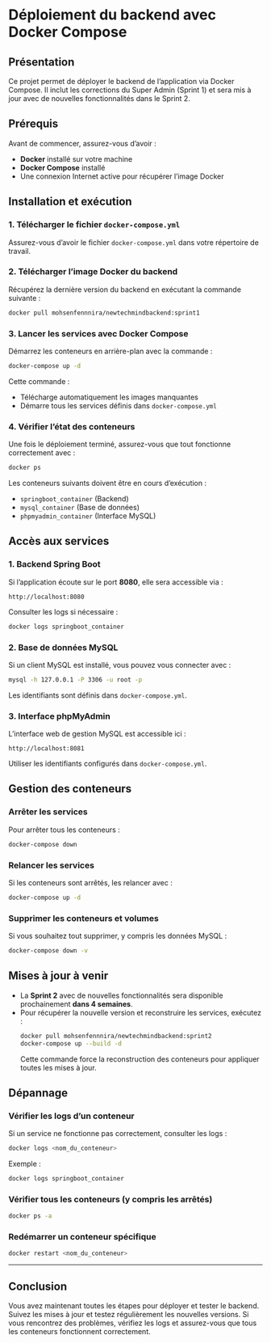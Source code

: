 # Déploiement du backend avec Docker Compose  

## **Présentation**  
Ce projet permet de déployer le backend de l’application via Docker Compose. Il inclut les corrections du Super Admin (Sprint 1) et sera mis à jour avec de nouvelles fonctionnalités dans le Sprint 2.

## **Prérequis**  
Avant de commencer, assurez-vous d’avoir :  
- **Docker** installé sur votre machine  
- **Docker Compose** installé  
- Une connexion Internet active pour récupérer l’image Docker  

## **Installation et exécution**  

### **1. Télécharger le fichier `docker-compose.yml`**  
Assurez-vous d’avoir le fichier `docker-compose.yml` dans votre répertoire de travail.  

### **2. Télécharger l’image Docker du backend**  
Récupérez la dernière version du backend en exécutant la commande suivante :  
```bash
docker pull mohsenfennnira/newtechmindbackend:sprint1
```

### **3. Lancer les services avec Docker Compose**  
Démarrez les conteneurs en arrière-plan avec la commande :  
```bash
docker-compose up -d
```
Cette commande :  
- Télécharge automatiquement les images manquantes  
- Démarre tous les services définis dans `docker-compose.yml`  

### **4. Vérifier l’état des conteneurs**  
Une fois le déploiement terminé, assurez-vous que tout fonctionne correctement avec :  
```bash
docker ps
```
Les conteneurs suivants doivent être en cours d’exécution :  
- `springboot_container` (Backend)  
- `mysql_container` (Base de données)  
- `phpmyadmin_container` (Interface MySQL)  

## **Accès aux services**  

### **1. Backend Spring Boot**  
Si l’application écoute sur le port **8080**, elle sera accessible via :  
```
http://localhost:8080
```
Consulter les logs si nécessaire :  
```bash
docker logs springboot_container
```

### **2. Base de données MySQL**  
Si un client MySQL est installé, vous pouvez vous connecter avec :  
```bash
mysql -h 127.0.0.1 -P 3306 -u root -p
```
Les identifiants sont définis dans `docker-compose.yml`.

### **3. Interface phpMyAdmin**  
L’interface web de gestion MySQL est accessible ici :  
```
http://localhost:8081
```
Utiliser les identifiants configurés dans `docker-compose.yml`.

## **Gestion des conteneurs**  

### **Arrêter les services**  
Pour arrêter tous les conteneurs :  
```bash
docker-compose down
```

### **Relancer les services**  
Si les conteneurs sont arrêtés, les relancer avec :  
```bash
docker-compose up -d
```

### **Supprimer les conteneurs et volumes**  
Si vous souhaitez tout supprimer, y compris les données MySQL :  
```bash
docker-compose down -v
```

## **Mises à jour à venir**  
- La **Sprint 2** avec de nouvelles fonctionnalités sera disponible prochainement **dans 4 semaines**.  
- Pour récupérer la nouvelle version et reconstruire les services, exécutez :  
  ```bash
  docker pull mohsenfennnira/newtechmindbackend:sprint2
  docker-compose up --build -d
  ```
  Cette commande force la reconstruction des conteneurs pour appliquer toutes les mises à jour.

## **Dépannage**  

### **Vérifier les logs d’un conteneur**  
Si un service ne fonctionne pas correctement, consulter les logs :  
```bash
docker logs <nom_du_conteneur>
```
Exemple :  
```bash
docker logs springboot_container
```

### **Vérifier tous les conteneurs (y compris les arrêtés)**  
```bash
docker ps -a
```

### **Redémarrer un conteneur spécifique**  
```bash
docker restart <nom_du_conteneur>
```

---

## **Conclusion**  
Vous avez maintenant toutes les étapes pour déployer et tester le backend. Suivez les mises à jour et testez régulièrement les nouvelles versions. Si vous rencontrez des problèmes, vérifiez les logs et assurez-vous que tous les conteneurs fonctionnent correctement.
